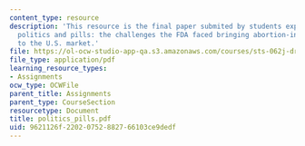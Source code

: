 ```yaml
---
content_type: resource
description: 'This resource is the final paper submited by students explaining about
  politics and pills: the challenges the FDA faced bringing abortion-inducing pills
  to the U.S. market.'
file: https://ol-ocw-studio-app-qa.s3.amazonaws.com/courses/sts-062j-drugs-politics-and-culture-spring-2006/9621126f22020752882766103ce9dedf_politics_pills.pdf
file_type: application/pdf
learning_resource_types:
- Assignments
ocw_type: OCWFile
parent_title: Assignments
parent_type: CourseSection
resourcetype: Document
title: politics_pills.pdf
uid: 9621126f-2202-0752-8827-66103ce9dedf
---
```

